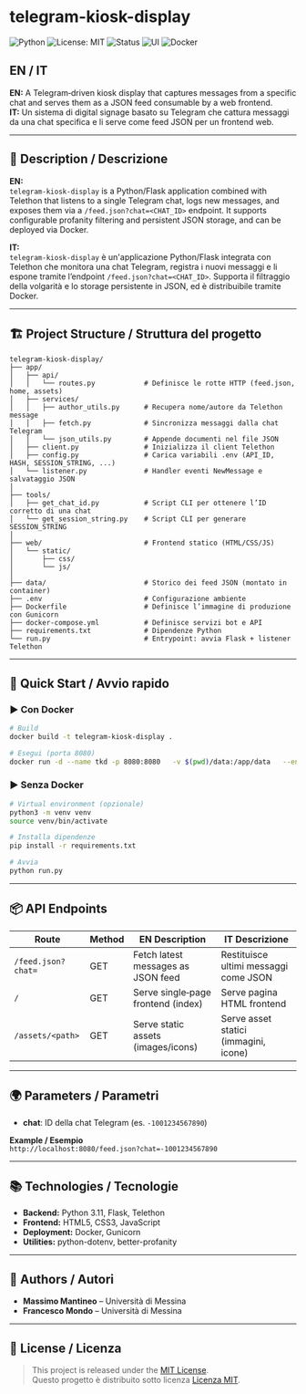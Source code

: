 # telegram-kiosk-display

![Python](https://img.shields.io/badge/python-3.11-blue)
![License: MIT](https://img.shields.io/badge/license-MIT-blue.svg)
![Status](https://img.shields.io/badge/status-production--ready-brightgreen)
![UI](https://img.shields.io/badge/interface-responsive-lightgrey)
![Docker](https://img.shields.io/badge/container-Docker--ready-blue)


## EN / IT

**EN:** A Telegram‐driven kiosk display that captures messages from a specific chat and serves them as a JSON feed consumable by a web frontend.  
**IT:** Un sistema di digital signage basato su Telegram che cattura messaggi da una chat specifica e li serve come feed JSON per un frontend web.

---

## 🧩 Description / Descrizione

**EN:**  
`telegram-kiosk-display` is a Python/Flask application combined with Telethon that listens to a single Telegram chat, logs new messages, and exposes them via a `/feed.json?chat=<CHAT_ID>` endpoint. It supports configurable profanity filtering and persistent JSON storage, and can be deployed via Docker.

**IT:**  
`telegram-kiosk-display` è un'applicazione Python/Flask integrata con Telethon che monitora una chat Telegram, registra i nuovi messaggi e li espone tramite l’endpoint `/feed.json?chat=<CHAT_ID>`. Supporta il filtraggio della volgarità e lo storage persistente in JSON, ed è distribuibile tramite Docker.

---

## 🏗️ Project Structure / Struttura del progetto

```
telegram-kiosk-display/
├── app/                   
│   ├── api/
│   │   └── routes.py            # Definisce le rotte HTTP (feed.json, home, assets)
│   ├── services/
│   │   ├── author_utils.py      # Recupera nome/autore da Telethon message
│   │   ├── fetch.py             # Sincronizza messaggi dalla chat Telegram
│   │   └── json_utils.py        # Appende documenti nel file JSON
│   ├── client.py                # Inizializza il client Telethon
│   ├── config.py                # Carica variabili .env (API_ID, HASH, SESSION_STRING, ...)
│   └── listener.py              # Handler eventi NewMessage e salvataggio JSON
│
├── tools/
│   ├── get_chat_id.py           # Script CLI per ottenere l’ID corretto di una chat
│   └── get_session_string.py    # Script CLI per generare SESSION_STRING
│
├── web/                         # Frontend statico (HTML/CSS/JS)
│   └── static/
│       ├── css/
│       └── js/
│
├── data/                        # Storico dei feed JSON (montato in container)
├── .env                         # Configurazione ambiente
├── Dockerfile                   # Definisce l’immagine di produzione con Gunicorn
├── docker-compose.yml           # Definisce servizi bot e API
├── requirements.txt             # Dipendenze Python
└── run.py                       # Entrypoint: avvia Flask + listener Telethon
```

---

## 🚀 Quick Start / Avvio rapido

### ▶️ Con Docker

```bash
# Build
docker build -t telegram-kiosk-display .

# Esegui (porta 8080)
docker run -d --name tkd -p 8080:8080   -v $(pwd)/data:/app/data   --env-file .env   telegram-kiosk-display
```

### ▶️ Senza Docker

```bash
# Virtual environment (opzionale)
python3 -m venv venv
source venv/bin/activate

# Installa dipendenze
pip install -r requirements.txt

# Avvia
python run.py
```

---

## 📦 API Endpoints

| Route               | Method | EN Description                      | IT Descrizione                        |
|---------------------|--------|-------------------------------------|---------------------------------------|
| `/feed.json?chat=`  | GET    | Fetch latest messages as JSON feed  | Restituisce ultimi messaggi come JSON |
| `/`                 | GET    | Serve single‐page frontend (index)  | Serve pagina HTML frontend            |
| `/assets/<path>`    | GET    | Serve static assets (images/icons)  | Serve asset statici (immagini, icone) |

---

## 🌍 Parameters / Parametri

- **chat**: ID della chat Telegram (es. `-1001234567890`)  

**Example / Esempio**  
`http://localhost:8080/feed.json?chat=-1001234567890`

---

## 📚 Technologies / Tecnologie

- **Backend:** Python 3.11, Flask, Telethon  
- **Frontend:** HTML5, CSS3, JavaScript  
- **Deployment:** Docker, Gunicorn  
- **Utilities:** python-dotenv, better-profanity  

---

## 👥 Authors / Autori

- **Massimo Mantineo** – Università di Messina  
- **Francesco Mondo** – Università di Messina  

---

## 📄 License / Licenza

> This project is released under the [MIT License](LICENSE).  
> Questo progetto è distribuito sotto licenza [Licenza MIT](LICENSE).